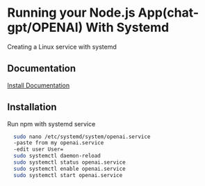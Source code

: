 # Running your Node.js App(chat-gpt/OPENAI) With Systemd

Creating a Linux service with systemd 



## Documentation

[Install Documentation](https://medium.com/codingthesmartway-com-blog/creating-a-discord-chatbot-with-chatgpt-a-comprehensive-guide-for-beginners-eee2ffb18d73)


## Installation

Run npm with systemd service

```bash
  sudo nano /etc/systemd/system/openai.service
  -paste from my openai.service
  -edit user User=
  sudo systemctl daemon-reload 
  sudo systemctl status openai.service
  sudo systemctl enable openai.service
  sudo systemctl start openai.service
  
```
    

